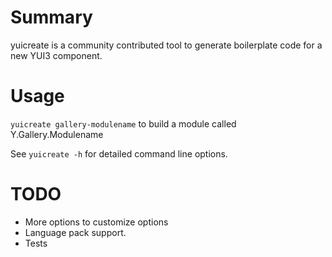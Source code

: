 Summary
=======

yuicreate is a community contributed tool to generate boilerplate code for a new YUI3 component.

Usage
=====

`yuicreate gallery-modulename` to build a module called Y.Gallery.Modulename

See `yuicreate -h` for detailed command line options.

TODO
====

* More options to customize options
* Language pack support.
* Tests

